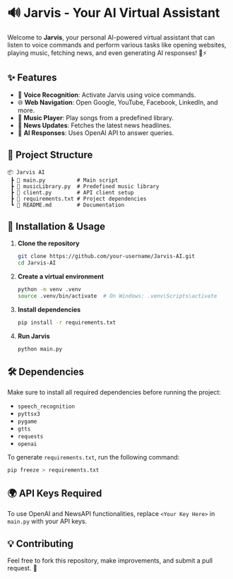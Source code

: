 # 🔊 Jarvis - Your AI Virtual Assistant

&#x20;

Welcome to **Jarvis**, your personal AI-powered virtual assistant that can listen to voice commands and perform various tasks like opening websites, playing music, fetching news, and even generating AI responses! 🧠⚡

## ✨ Features

- 🎤 **Voice Recognition**: Activate Jarvis using voice commands.
- 🌐 **Web Navigation**: Open Google, YouTube, Facebook, LinkedIn, and more.
- 🎵 **Music Player**: Play songs from a predefined library.
- 📰 **News Updates**: Fetches the latest news headlines.
- 🤖 **AI Responses**: Uses OpenAI API to answer queries.

## 📂 Project Structure

```
📦 Jarvis AI
 ┣ 📜 main.py          # Main script
 ┣ 📜 musicLibrary.py  # Predefined music library
 ┣ 📜 client.py        # API client setup
 ┣ 📜 requirements.txt # Project dependencies
 ┗ 📜 README.md        # Documentation
```

## 🚀 Installation & Usage

1. **Clone the repository**
   ```sh
   git clone https://github.com/your-username/Jarvis-AI.git
   cd Jarvis-AI
   ```
2. **Create a virtual environment**
   ```sh
   python -m venv .venv
   source .venv/bin/activate  # On Windows: .venv\Scripts\activate
   ```
3. **Install dependencies**
   ```sh
   pip install -r requirements.txt
   ```
4. **Run Jarvis**
   ```sh
   python main.py
   ```

## 🛠 Dependencies

Make sure to install all required dependencies before running the project:

- `speech_recognition`
- `pyttsx3`
- `pygame`
- `gtts`
- `requests`
- `openai`

To generate `requirements.txt`, run the following command:
```sh
pip freeze > requirements.txt
```

## 🌍 API Keys Required

To use OpenAI and NewsAPI functionalities, replace `<Your Key Here>` in `main.py` with your API keys.

## 💡 Contributing

Feel free to fork this repository, make improvements, and submit a pull request. 🚀

